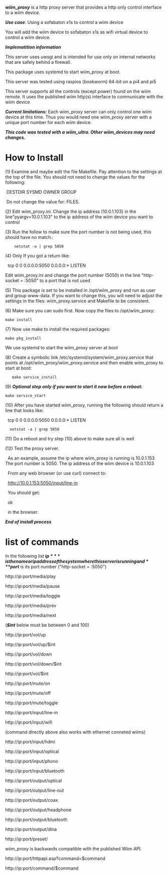 ***wiim_proxy*** is a http proxy server that provides a http only control interface
to a wiim device.

***Use case***: Using a sofabaton x1s to control a wiim device

You will add the wiim device to sofabaton x1s as wifi virtual device to control a wiim
device.

***Implematition information***

This server uses uwsgi and is intended for use only on internal networks
that are safely behind a firewall.

This package uses systemd to start wiim_proxy at boot.

This server was tested using raspios (bookworm) 64-bit on a pi4 and pi5

This server supports all the controls (except power) found on the wiim remote.
It uses the published wiim http(s) interface to communicate with the wiim device

***Current limitations:*** Each wiim_proxy server can only control one wiim device at this time. 
Thus you would need one wiim_proxy server with a unique port number for each wiim device.

***This code was tested with a wiim_ultra. Other wiim_devices may need changes.***

# How to Install

(1) Examine and maybe edit the file Makefile. Pay attention to the settings at the top of the file.
You should not need to change the values for the following:
    
&nbsp;DESTDIR SYSMD OWNER GROUP
    
&nbsp;Do not change the value for: FILES.

(2) Edit wiim_proxy.ini. Change the ip address (10.0.1.103) in the line"pyargv=10.0.1.103" 
    to the ip address of the wiim device you want to control
  
(3) Run the follow to make sure the port number is not being used, this should have no match.:
        
        netstat -a | grep 5050
  
(4) Only If you got a return like:
        
&nbsp; tcp   0   0 0.0.0.0:5050    0.0.0.0:*       LISTEN  
        
Edit wiim_proxy.ini and change the port number (5050) in the line "http-socket = :5050" to a port that is not used

(5) This package is set to be installed in /opt/wiim_proxy and run as user
    and group www-data. If you want to change this, you will need to adjust the settings in
    the files: wiim_proxy.service and Makefile to be consistent.

(6) Make sure you can sudo first. Now copy the files to /opt/wiim_proxy:
    
    make install

(7) Now use make to install the required packages:
    
    make pkg_install

We use systemd to start the wiim_proxy server at boot 
    
(8) Create a symbolic link /etc/systemd/system/wiim_proxy.service that points at
       /opt/wiim_proxy/wiim_proxy.service and then enable wiim_proxy to start at boot:
      
       make service_install
       
(9) ***Optional step only if you want to start it now before a reboot:***
    
    make service_start

(10) After you have started wiim_proxy, running the following should return a line that looks like:

&nbsp; tcp   0   0 0.0.0.0:5050    0.0.0.0:*       LISTEN 

      netstat -a | grep 5050

(11) Do a reboot and try step (10) above to make sure all is well

(12) Test the proxy server.
   
&nbsp; As an example, assume the ip where wiim_proxy is running is 10.0.1.153
    The port number is 5050. The ip address of the wiim device is 10.0.1.103

&nbsp; From any web browser (or use curl) connect to:

&nbsp; http://10.0.1.153:5050/input/line-in
   
&nbsp; You should get:

&nbsp; ok

&nbsp; in the browser.

***End of install process***

# list of commands

In the following list ***$ip*** is the name or ip address of the system where this
server is running and ***$port*** is its port number ("http-socket = :5050")

http://$ip:$port/media/play

http://$ip:$port/media/pause

http://$ip:$port/media/toggle

http://$ip:$port/media/prev

http://$ip:$port/media/next

(***$int*** below must be between 0 and 100)
    
http://$ip:$port/vol/up

http://$ip:$port/vol/up/$int

http://$ip:$port/vol/down

http://$ip:$port/vol/down/$int

http://$ip:$port/vol/$int

http://$ip:$port/mute/on

http://$ip:$port/mute/off

http://$ip:$port/mute/toggle

http://$ip:$port/input/line-in

http://$ip:$port/input/wifi 

(command directly above also works with ethernet conneted wiims)

http://$ip:$port/input/hdmi

http://$ip:$port/input/optical

http://$ip:$port/input/phono

http://$ip:$port/input/bluetooth

http://$ip:$port/output/optical

http://$ip:$port/output/line-out

http://$ip:$port/output/coax

http://$ip:$port/output/headphone

http://$ip:$port/output/bluetooth

http://$ip:$port/output/dlna

http://$ip:$port/preset/<int>

wiim_proxy is backwards compatible with the published Wiim API.

http://$ip:$port/httpapi.asp?command=$command

http://$ip:$port/command/$command
